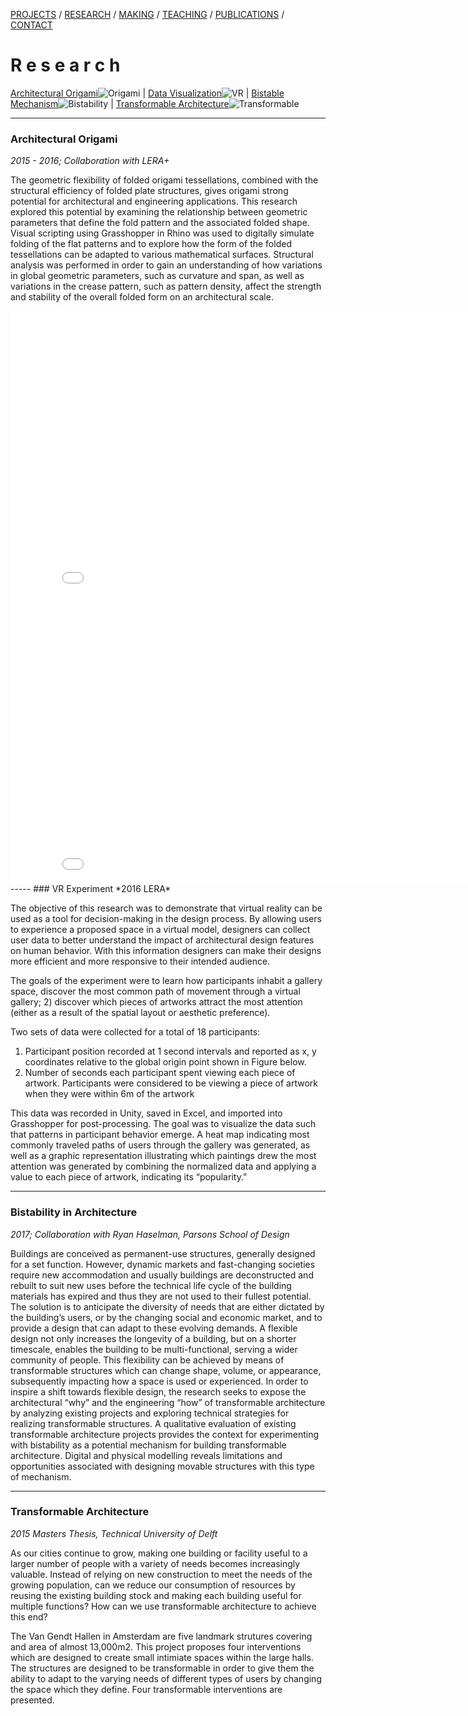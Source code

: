 [PROJECTS](../projects.html)  /  [RESEARCH](./research)  /  [MAKING](../making)  /  [TEACHING](../courses.html) / [PUBLICATIONS](../publications.html) /  [CONTACT](../contact.html)

# R e s e a r c h

[Architectural Origami](#architectural-origami)![Origami](../2019/Architectural_Origami_Research.jpg) | [Data Visualization](#vr-experiment)![VR](../2019/VR_Gallery_Research.jpg) | [Bistable Mechanism](#bistability-in-architecture)![Bistability](../2019/Bistability_Research.jpg) | [Transformable Architecture](#transformable-architecture)![Transformable](../2019/Transformable_Architecture_Research.jpg)

-----
### Architectural Origami
*2015 - 2016; Collaboration with LERA+*

The geometric flexibility of folded origami tessellations, combined with the structural efficiency of folded plate structures, gives origami strong potential for architectural and engineering applications.  This research explored this potential by examining the relationship between geometric parameters that define the fold pattern and the associated folded shape.  Visual scripting using Grasshopper in Rhino was used to digitally simulate folding of the flat patterns and to explore how the form of the folded tessellations can be adapted to various mathematical surfaces.  Structural analysis was performed in order  to gain an understanding of how variations in global geometric parameters, such as curvature and span, as well as variations in the crease pattern, such as pattern density, affect the strength and stability of the overall folded form on an architectural scale.

<iframe src='//gifs.com/embed/origami1-ZYDAy2' frameborder='0' scrolling='no' width='854px' height='458px' style='-webkit-backface-visibility: hidden;-webkit-transform: scale(1);' ></iframe>

<iframe src='//gifs.com/embed/origami2-E87Y74' frameborder='0' scrolling='no' width='854px' height='458px' style='-webkit-backface-visibility: hidden;-webkit-transform: scale(1);' ></iframe>
-----
### VR Experiment
*2016 LERA*

The objective of this research was to demonstrate that virtual reality can be used as a tool for decision-making in the design process.  By allowing users to experience a proposed space in a virtual model, designers can collect user data to better understand the impact of architectural design features on human behavior.  With this information designers can make their designs more efficient and more responsive to their intended audience.

The goals of the experiment were to learn how participants inhabit a gallery space, discover the most common path of movement through a virtual gallery; 2) discover which pieces of artworks attract the most attention (either as a result of the spatial layout or aesthetic preference).

Two sets of data were collected for a total of 18 participants:
1.	Participant position recorded at 1 second intervals and reported as x, y coordinates relative to the global origin point shown in Figure below.
2.	Number of seconds each participant spent viewing each piece of artwork.  Participants were considered to be viewing a piece of artwork when they were within 6m of the artwork

This data was recorded in Unity, saved in Excel, and imported into Grasshopper for post-processing.  The goal was to visualize the data such that patterns in participant behavior emerge.  A heat map indicating most commonly traveled paths of users through the gallery was generated, as well as a graphic representation illustrating which paintings drew the most attention was generated by combining the normalized data and applying a value to each piece of artwork, indicating its “popularity.”

-----
### Bistability in Architecture
*2017; Collaboration with Ryan Haselman, Parsons School of Design*

Buildings are conceived as permanent-use structures, generally designed for a set function.  However, dynamic markets and fast-changing societies require new accommodation and usually buildings are deconstructed and rebuilt to suit new uses before the technical life cycle of the building materials has expired and thus they are not used to their fullest potential.  The solution is to anticipate the diversity of needs that are either dictated by the building’s users, or by the changing social and economic market, and to provide a design that can adapt to these evolving demands.  A flexible design not only increases the longevity of a building, but on a shorter timescale, enables the building to be multi-functional, serving a wider community of people.  This flexibility can be achieved by means of transformable structures which can change shape, volume, or appearance, subsequently impacting how a space is used or experienced.  In order to inspire a shift towards flexible design, the research seeks to expose the architectural “why” and the engineering “how” of transformable architecture by analyzing existing projects and exploring technical strategies for realizing transformable structures.  A qualitative evaluation of existing transformable architecture projects provides the context for experimenting with bistability as a potential mechanism for building transformable architecture.  Digital and physical modelling reveals limitations and opportunities associated with designing movable structures with this type of mechanism.


-----
### Transformable Architecture
*2015 Masters Thesis, Technical University of Delft*

As our cities continue to grow, making one building or facility useful to a larger number of people with a variety of needs becomes increasingly valuable.  Instead of relying on new construction to meet the needs of the growing population, can we reduce our consumption of resources by reusing the existing building stock and making each building useful for multiple functions?  How can we use transformable architecture to achieve this end?

The Van Gendt Hallen in Amsterdam are five landmark strutures covering and area of almost 13,000m2.  This project proposes four interventions which are designed to create small intimiate spaces within the large halls.  The structures are designed to be transformable in order to  give them the ability to adapt to the varying needs of different types of users by changing the space which they define.  Four transformable interventions are presented.


